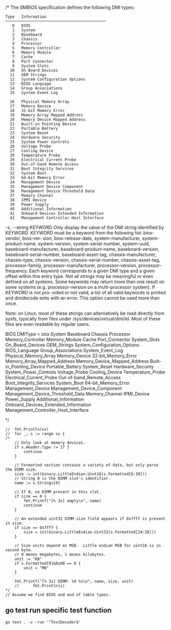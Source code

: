 
/*
   The SMBIOS specification defines the following DMI types:

    Type   Information
    ────────────────────────────────────────────
       0   BIOS
       1   System
       2   Baseboard
       3   Chassis
       4   Processor
       5   Memory Controller
       6   Memory Module
       7   Cache
       8   Port Connector
       9   System Slots
      10   On Board Devices
      11   OEM Strings
      12   System Configuration Options
      13   BIOS Language
      14   Group Associations
      15   System Event Log

      16   Physical Memory Array
      17   Memory Device
      18   32-bit Memory Error
      19   Memory Array Mapped Address
      20   Memory Device Mapped Address
      21   Built-in Pointing Device
      22   Portable Battery
      23   System Reset
      24   Hardware Security
      25   System Power Controls
      26   Voltage Probe
      27   Cooling Device
      28   Temperature Probe
      29   Electrical Current Probe
      30   Out-of-band Remote Access
      31   Boot Integrity Services
      32   System Boot
      33   64-bit Memory Error
      34   Management Device
      35   Management Device Component
      36   Management Device Threshold Data
      37   Memory Channel
      38   IPMI Device
      39   Power Supply
      40   Additional Information
      41   Onboard Devices Extended Information
      42   Management Controller Host Interface

-s, --string KEYWORD
Only  display  the  value of the DMI string identified by KEYWORD.  KEYWORD must be a keyword from the following list: bios-vendor, bios-ver‐
sion, bios-release-date, system-manufacturer, system-product-name, system-version, system-serial-number, system-uuid, baseboard-manufacturer,
baseboard-product-name, baseboard-version, baseboard-serial-number, baseboard-asset-tag, chassis-manufacturer, chassis-type, chassis-version,
chassis-serial-number, chassis-asset-tag, processor-family, processor-manufacturer,  processor-version,  processor-frequency.   Each  keyword
corresponds to a given DMI type and a given offset within this entry type.  Not all strings may be meaningful or even defined on all systems.
Some keywords may return more than one result on some systems (e.g.  processor-version on a multi-processor system).  If KEYWORD is not  pro‐
vided or not valid, a list of all valid keywords is printed and dmidecode exits with an error.  This option cannot be used more than once.

Note:  on Linux, most of these strings can alternatively be read directly from sysfs, typically from files under /sys/devices/virtual/dmi/id.
Most of these files are even readable by regular users.

BIOS DMIType = iota
System
Baseboard
Chassis
Processor
Memory_Controller
Memory_Module
Cache
Port_Connector
System_Slots
On_Board_Devices
OEM_Strings
System_Configuration_Options
BIOS_Language
Group_Associations
System_Event_Log
Physical_Memory_Array
Memory_Device
32-bit_Memory_Error
Memory_Array_Mapped_Address
Memory_Device_Mapped_Address
Built-in_Pointing_Device
Portable_Battery
System_Reset
Hardware_Security
System_Power_Controls
Voltage_Probe
Cooling_Device
Temperature_Probe
Electrical_Current_Probe
Out-of-band_Remote_Access
Boot_Integrity_Services
System_Boot
64-bit_Memory_Error
Management_Device
Management_Device_Component
Management_Device_Threshold_Data
Memory_Channel
IPMI_Device
Power_Supply
Additional_Information
Onboard_Devices_Extended_Information
Management_Controller_Host_Interface

*/

	//	fmt.Println(ss)
	//	for _, s := range ss {
	/*
		// Only look at memory devices.
		if s.Header.Type != 17 {
			continue
		}

		// Formatted section contains a variety of data, but only parse the DIMM size.
		size := int(binary.LittleEndian.Uint16(s.Formatted[8:10]))
		// String 0 is the DIMM slot's identifier.
		name := s.Strings[0]

		// If 0, no DIMM present in this slot.
		if size == 0 {
			fmt.Printf("[% 3s] empty\n", name)
			continue
		}

		// An extended uint32 DIMM size field appears if 0x7fff is present in size.
		if size == 0x7fff {
			size = int(binary.LittleEndian.Uint32(s.Formatted[24:28]))
		}

		// Size units depend on MSB.  Little endian MSB for uint16 is in second byte.
		// 0 means megabytes, 1 means kilobytes.
		unit := "KB"
		if s.Formatted[9]&0x80 == 0 {
			unit = "MB"
		}

		fmt.Printf("[% 3s] DIMM: %d %s\n", name, size, unit)
		//		fmt.Println(s)
	*/
	// Assume we find BIOS and end of table types.


## go test run specific test function
```
go test . -v -run '^TestDecoder$'
```
